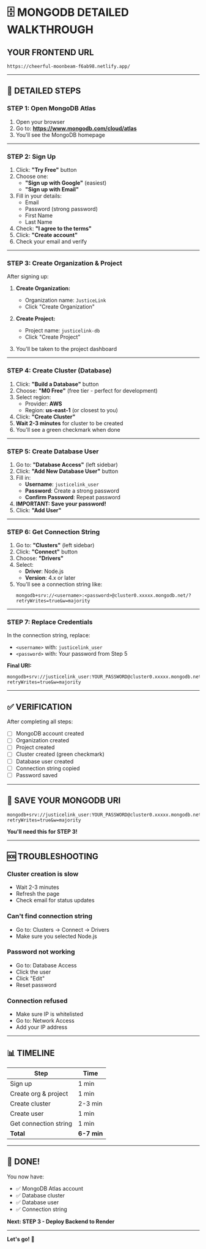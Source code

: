 # 🗄️ MONGODB DETAILED WALKTHROUGH

## YOUR FRONTEND URL
```
https://cheerful-moonbeam-f6ab98.netlify.app/
```

---

## 📝 DETAILED STEPS

### **STEP 1: Open MongoDB Atlas**

1. Open your browser
2. Go to: **https://www.mongodb.com/cloud/atlas**
3. You'll see the MongoDB homepage

---

### **STEP 2: Sign Up**

1. Click: **"Try Free"** button
2. Choose one:
   - **"Sign up with Google"** (easiest)
   - **"Sign up with Email"**
3. Fill in your details:
   - Email
   - Password (strong password)
   - First Name
   - Last Name
4. Check: **"I agree to the terms"**
5. Click: **"Create account"**
6. Check your email and verify

---

### **STEP 3: Create Organization & Project**

After signing up:

1. **Create Organization:**
   - Organization name: `JusticeLink`
   - Click "Create Organization"

2. **Create Project:**
   - Project name: `justicelink-db`
   - Click "Create Project"

3. You'll be taken to the project dashboard

---

### **STEP 4: Create Cluster (Database)**

1. Click: **"Build a Database"** button
2. Choose: **"M0 Free"** (free tier - perfect for development)
3. Select region:
   - Provider: **AWS**
   - Region: **us-east-1** (or closest to you)
4. Click: **"Create Cluster"**
5. **Wait 2-3 minutes** for cluster to be created
6. You'll see a green checkmark when done

---

### **STEP 5: Create Database User**

1. Go to: **"Database Access"** (left sidebar)
2. Click: **"Add New Database User"** button
3. Fill in:
   - **Username**: `justicelink_user`
   - **Password**: Create a strong password
   - **Confirm Password**: Repeat password
4. **IMPORTANT: Save your password!**
5. Click: **"Add User"**

---

### **STEP 6: Get Connection String**

1. Go to: **"Clusters"** (left sidebar)
2. Click: **"Connect"** button
3. Choose: **"Drivers"**
4. Select:
   - **Driver**: Node.js
   - **Version**: 4.x or later
5. You'll see a connection string like:
   ```
   mongodb+srv://<username>:<password>@cluster0.xxxxx.mongodb.net/?retryWrites=true&w=majority
   ```

---

### **STEP 7: Replace Credentials**

In the connection string, replace:
- `<username>` with: `justicelink_user`
- `<password>` with: Your password from Step 5

**Final URI:**
```
mongodb+srv://justicelink_user:YOUR_PASSWORD@cluster0.xxxxx.mongodb.net/justicelink?retryWrites=true&w=majority
```

---

## ✅ VERIFICATION

After completing all steps:

- [ ] MongoDB account created
- [ ] Organization created
- [ ] Project created
- [ ] Cluster created (green checkmark)
- [ ] Database user created
- [ ] Connection string copied
- [ ] Password saved

---

## 🎯 SAVE YOUR MONGODB URI

```
mongodb+srv://justicelink_user:YOUR_PASSWORD@cluster0.xxxxx.mongodb.net/justicelink?retryWrites=true&w=majority
```

**You'll need this for STEP 3!**

---

## 🆘 TROUBLESHOOTING

### Cluster creation is slow
- Wait 2-3 minutes
- Refresh the page
- Check email for status updates

### Can't find connection string
- Go to: Clusters → Connect → Drivers
- Make sure you selected Node.js

### Password not working
- Go to: Database Access
- Click the user
- Click "Edit"
- Reset password

### Connection refused
- Make sure IP is whitelisted
- Go to: Network Access
- Add your IP address

---

## 📊 TIMELINE

| Step | Time |
|------|------|
| Sign up | 1 min |
| Create org & project | 1 min |
| Create cluster | 2-3 min |
| Create user | 1 min |
| Get connection string | 1 min |
| **Total** | **6-7 min** |

---

## 🎉 DONE!

You now have:
- ✅ MongoDB Atlas account
- ✅ Database cluster
- ✅ Database user
- ✅ Connection string

**Next: STEP 3 - Deploy Backend to Render**

---

**Let's go! 🚀**

